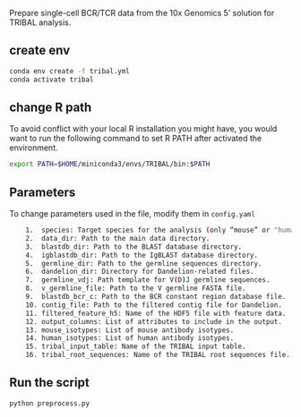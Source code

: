 Prepare single-cell BCR/TCR data from the 10x Genomics 5’ solution for TRIBAL analysis.


## create env
```bash
conda env create -f tribal.yml 
conda activate tribal
```


## change R path
To avoid conflict with your local R installation you might have, you would want to run the following command to set R PATH after activated the environment.

```bash
export PATH=$HOME/miniconda3/envs/TRIBAL/bin:$PATH
```


## Parameters
To change parameters used in the file, modify them in `config.yaml`

```bash
	1.	species: Target species for the analysis (only “mouse” or "human" are supported for now).
	2.	data_dir: Path to the main data directory.
	3.	blastdb_dir: Path to the BLAST database directory.
	4.	igblastdb_dir: Path to the IgBLAST database directory.
	5.	germline_dir: Path to the germline sequences directory.
	6.	dandelion_dir: Directory for Dandelion-related files.
	7.	germline_vdj: Path template for V(D)J germline sequences.
	8.	v_germline_file: Path to the V germline FASTA file.
	9.	blastdb_bcr_c: Path to the BCR constant region database file.
	10.	contig_file: Path to the filtered contig file for Dandelion.
	11.	filtered_feature_h5: Name of the HDF5 file with feature data.
	12.	output_columns: List of attributes to include in the output.
	13.	mouse_isotypes: List of mouse antibody isotypes.
	14.	human_isotypes: List of human antibody isotypes.
	15.	tribal_input_table: Name of the TRIBAL input table.
	16.	tribal_root_sequences: Name of the TRIBAL root sequences file.
```

## Run the script 

```bash
python preprocess.py
```